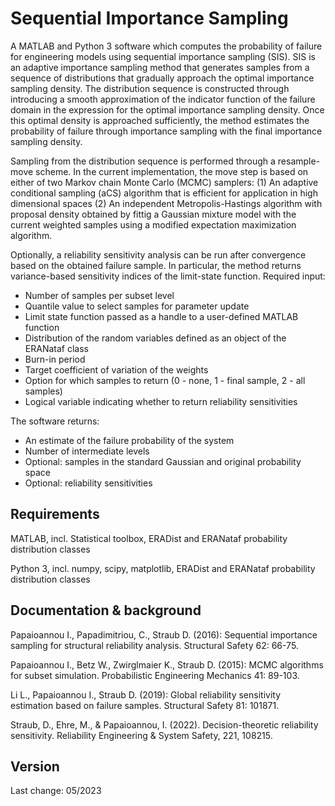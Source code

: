 # Sequential Importance Sampling

A MATLAB and Python 3 software which computes the probability of failure for engineering models using sequential importance sampling (SIS). SIS is an adaptive importance sampling method that generates samples from a sequence of distributions that gradually approach the optimal importance sampling density. The distribution sequence is constructed through introducing a smooth approximation of the indicator function of the failure domain in the expression for the optimal importance sampling density. Once this optimal density is approached sufficiently, the method estimates the probability of failure through importance sampling with the final importance sampling density.

Sampling from the distribution sequence is performed through a resample-move scheme. In the current implementation, the move step is based on either of two Markov chain Monte Carlo (MCMC) samplers: (1) An adaptive conditional sampling (aCS) algorithm that is efficient for application in high dimensional spaces (2) An independent Metropolis-Hastings algorithm with proposal density obtained by fittig a Gaussian mixture model with the current weighted samples using a modified expectation maximization algorithm.

Optionally, a reliability sensitivity analysis can be run after convergence based on the obtained failure sample. In particular, the method returns variance-based sensitivity indices of the limit-state function.
Required input:

- Number of samples per subset level
- Quantile value to select samples for parameter update
- Limit state function passed as a handle to a user-defined MATLAB function
- Distribution of the random variables defined as an object of the ERANataf class
- Burn-in period
- Target coefficient of variation of the weights
- Option for which samples to return (0 - none, 1 - final sample, 2 - all samples)
- Logical variable indicating whether to return reliability sensitivities

The software returns:

- An estimate of the failure probability of the system
- Number of intermediate levels
- Optional: samples in the standard Gaussian and original probability space
- Optional: reliability sensitivities

## Requirements

MATLAB, incl. Statistical toolbox, ERADist and ERANataf probability distribution classes

Python 3, incl. numpy, scipy, matplotlib, ERADist and ERANataf probability distribution classes

## Documentation & background

Papaioannou I., Papadimitriou, C., Straub D. (2016): Sequential importance sampling for structural reliability analysis. Structural Safety 62: 66-75.

Papaioannou I., Betz W., Zwirglmaier K., Straub D. (2015): MCMC algorithms for subset simulation. Probabilistic Engineering Mechanics 41: 89-103.

Li L., Papaioannou I., Straub D. (2019): Global reliability sensitivity estimation based on failure samples. Structural Safety 81: 101871.

Straub, D., Ehre, M., & Papaioannou, I. (2022). Decision-theoretic reliability sensitivity. Reliability Engineering & System Safety, 221, 108215.


## Version

Last change: 05/2023

